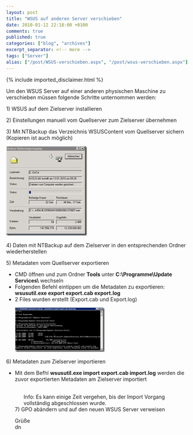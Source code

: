 ```yaml
---
layout: post
title: "WSUS auf anderen Server verschieben"
date: 2010-01-12 22:18:00 +0100
comments: true
published: true
categories: ["blog", "archives"]
excerpt_separator: <!-- more -->
tags: ["Server"]
alias: ["/post/WSUS-verschieben.aspx", "/post/wsus-verschieben.aspx"]
---
```

<!-- more -->
{% include imported_disclaimer.html %}
<p>Um den WSUS Server auf einer anderen physischen Maschine zu verschieben müssen folgende Schritte unternommen werden:</p>  <p>1) WSUS auf dem Zielserver installieren</p>  <p>2) Einstellungen manuell vom Quellserver zum Zielserver übernehmen</p>  <p>3) Mit NTBackup das Verzeichnis WSUSContent vom Quellserver sichern (Kopieren ist auch möglich)</p>  <p><a href="/assets/image_93.png" target="_blank"><img style="border-bottom: 0px; border-left: 0px; display: inline; border-top: 0px; border-right: 0px" title="image" border="0" alt="image" src="/assets/image_thumb_93.png" width="220" height="244" /></a> </p>  <p>4) Daten mit NTBackup auf dem Zielserver in den entsprechenden Ordner wiederherstellen</p>  <p>5) Metadaten vom Quellserver exportieren</p>  <ul>   <li>CMD öffnen und zum Ordner <strong>Tools </strong>unter <strong>C:\Programme\Update Services\</strong> wechseln</li>    <li>Folgenden Befehl eintippen um die Metadaten zu exportieren: <strong>wsusutil.exe export export.cab export.log</strong></li>    <li>2 Files wurden erstellt (Export.cab und Export.log)</li> </ul>  <ul><a href="/assets/image_94.png" target="_blank"><img style="border-bottom: 0px; border-left: 0px; display: inline; border-top: 0px; border-right: 0px" title="image" border="0" alt="image" src="/assets/image_thumb_94.png" width="244" height="121" /></a> </ul>  <p>6) Metadaten zum Zielserver importieren</p>  <ul>   <li>Mit dem Befhl <strong>wsusutil.exe import export.cab import.log</strong> werden die zuvor exportierten Metadaten am Zielserver importiert</li>    <br />    <p>     <ul>Info: Es kann einige Zeit vergehen, bis der Import Vorgang vollständig abgeschlossen wurde.</ul> 7) GPO abändern und auf den neuen WSUS Server verweisen</p>    <p>Grüße     <br />dn</p> </ul>
